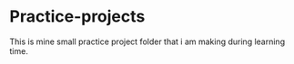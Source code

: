 # Practice-projects
This is mine small practice project folder that i am making during learning time. 
